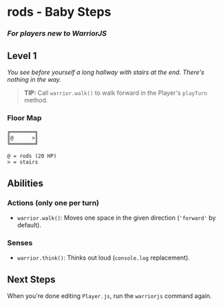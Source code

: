 # rods - Baby Steps

### _For players new to WarriorJS_

## Level 1

_You see before yourself a long hallway with stairs at the end. There's nothing in the way._

> **TIP:** Call `warrior.walk()` to walk forward in the Player's `playTurn` method.

### Floor Map

```
╔════════╗
║@      >║
╚════════╝

@ = rods (20 HP)
> = stairs
```

## Abilities

### Actions (only one per turn)

- `warrior.walk()`: Moves one space in the given direction (`'forward'` by default).

### Senses

- `warrior.think()`: Thinks out loud (`console.log` replacement).

## Next Steps

When you're done editing `Player.js`, run the `warriorjs` command again.

